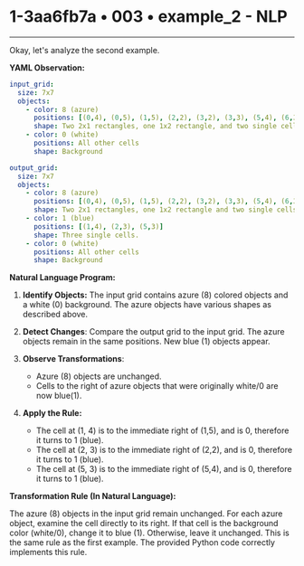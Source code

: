 # 1-3aa6fb7a • 003 • example_2 - NLP

---
Okay, let's analyze the second example.

**YAML Observation:**

```yaml
input_grid:
  size: 7x7
  objects:
    - color: 8 (azure)
      positions: [(0,4), (0,5), (1,5), (2,2), (3,2), (3,3), (5,4), (6,3), (6,4)]
      shape: Two 2x1 rectangles, one 1x2 rectangle, and two single cells.
    - color: 0 (white)
      positions: All other cells
      shape: Background

output_grid:
  size: 7x7
  objects:
    - color: 8 (azure)
      positions: [(0,4), (0,5), (1,5), (2,2), (3,2), (3,3), (5,4), (6,3), (6,4)]
      shape: Two 2x1 rectangles, one 1x2 rectangle and two single cells
    - color: 1 (blue)
      positions: [(1,4), (2,3), (5,3)]
      shape: Three single cells.
    - color: 0 (white)
      positions: All other cells
      shape: Background
```

**Natural Language Program:**

1.  **Identify Objects:** The input grid contains azure (8) colored objects and a white (0) background.  The azure objects have various shapes as described above.

2.  **Detect Changes**: Compare the output grid to the input grid. The azure objects remain in the same positions. New blue (1) objects appear.

3. **Observe Transformations**:
    *   Azure (8) objects are unchanged.
    *   Cells to the right of azure objects that were originally white/0 are now blue(1).

4.  **Apply the Rule:**
    *   The cell at (1, 4) is to the immediate right of (1,5), and is 0, therefore it turns to 1 (blue).
    *   The cell at (2, 3) is to the immediate right of (2,2), and is 0, therefore it turns to 1 (blue).
    *   The cell at (5, 3) is to the immediate right of (5,4), and is 0, therefore it turns to 1 (blue).

**Transformation Rule (In Natural Language):**

The azure (8) objects in the input grid remain unchanged. For each azure object, examine the cell directly to its right. If that cell is the background color (white/0), change it to blue (1).  Otherwise, leave it unchanged. This is the same rule as the first example. The provided Python code correctly implements this rule.

